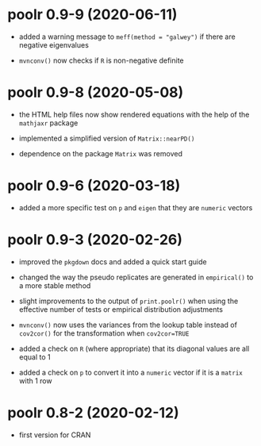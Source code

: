 # poolr 0.9-9 (2020-06-11)

- added a warning message to `meff(method = "galwey")` if there are negative eigenvalues

- `mvnconv()` now checks if `R` is non-negative definite

# poolr 0.9-8 (2020-05-08)

- the HTML help files now show rendered equations with the help of the `mathjaxr` package

- implemented a simplified version of `Matrix::nearPD()`

- dependence on the package `Matrix` was removed

# poolr 0.9-6 (2020-03-18)

- added a more specific test on `p` and `eigen` that they are `numeric` vectors

# poolr 0.9-3 (2020-02-26)

- improved the `pkgdown` docs and added a quick start guide

- changed the way the pseudo replicates are generated in `empirical()` to a more stable method

- slight improvements to the output of `print.poolr()` when using the effective number of tests or empirical distribution adjustments

- `mvnconv()` now uses the variances from the lookup table instead of `cov2cor()` for the transformation when `cov2cor=TRUE`

- added a check on `R` (where appropriate) that its diagonal values are all equal to 1

- added a check on `p` to convert it into a `numeric` vector if it is a `matrix` with 1 row

# poolr 0.8-2 (2020-02-12)

- first version for CRAN
